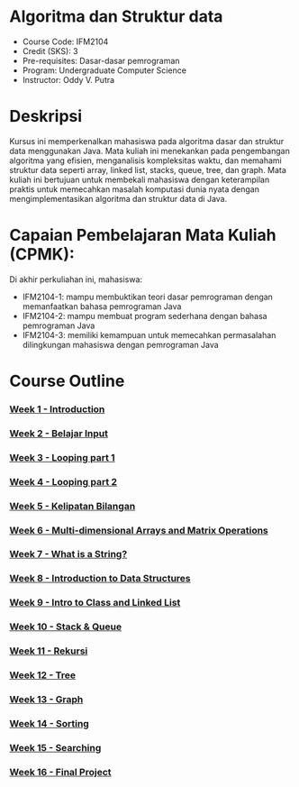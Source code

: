 #  Algoritma dan Struktur data
- Course Code: IFM2104
- Credit (SKS): 3
- Pre-requisites: Dasar-dasar pemrograman
- Program: Undergraduate Computer Science
- Instructor: Oddy V. Putra

# Deskripsi
Kursus ini memperkenalkan mahasiswa pada algoritma dasar dan struktur data menggunakan Java. Mata kuliah ini menekankan pada pengembangan algoritma yang efisien, menganalisis kompleksitas waktu, dan memahami struktur data seperti array, linked list, stacks, queue, tree, dan graph. Mata kuliah ini bertujuan untuk membekali mahasiswa dengan keterampilan praktis untuk memecahkan masalah komputasi dunia nyata dengan mengimplementasikan algoritma dan struktur data di Java.

# Capaian Pembelajaran Mata Kuliah (CPMK):

Di akhir perkuliahan ini, mahasiswa:

- IFM2104-1: mampu membuktikan teori dasar pemrograman dengan memanfaatkan bahasa pemrograman Java
- IFM2104-2: mampu membuat program sederhana dengan bahasa pemrograman Java
- IFM2104-3: memiliki kemampuan untuk memecahkan permasalahan dilingkungan mahasiswa dengan pemrograman Java

# Course Outline
### [Week 1 - Introduction](week01)
### [Week 2 - Belajar Input](week02)
### [Week 3 - Looping part 1](week03)
### [Week 4 - Looping part 2](week04)
### [Week 5 - Kelipatan Bilangan](week05)
### [Week 6 - Multi-dimensional Arrays and Matrix Operations](week06)
### [Week 7 - What is a String?](week07)
### [Week 8 - Introduction to Data Structures](week08)
### [Week 9 - Intro to Class and Linked List](week09)
### [Week 10 - Stack & Queue](week10)
### [Week 11 - Rekursi](week11)
### [Week 12 - Tree](week12)
### [Week 13 - Graph](week13)
### [Week 14 - Sorting](week14)
### [Week 15 - Searching](week15)
### [Week 16 - Final Project](week16)